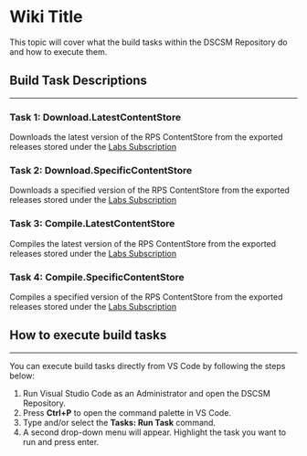 # Wiki Title

This topic will cover what the build tasks within the DSCSM Repository do and how to execute them.

## Build Task Descriptions

---

### Task 1: Download.LatestContentStore

Downloads the latest version of the RPS ContentStore from the exported releases stored under the [Labs Subscription](storageexplorer://v=1&accountid=%2Fsubscriptions%2Fddf9dd6e-ed1c-4f7e-94da-66103ee7dde7%2FresourceGroups%2FIntAASResourceStorage%2Fproviders%2FMicrosoft.Storage%2FstorageAccounts%2Flabresourcestorage&subscriptionid=ddf9dd6e-ed1c-4f7e-94da-66103ee7dde7&resourcetype=Azure.BlobContainer&resourcename=mn-contentstore)

### Task 2: Download.SpecificContentStore

Downloads a specified version of the RPS ContentStore from the exported releases stored under the [Labs Subscription](storageexplorer://v=1&accountid=%2Fsubscriptions%2Fddf9dd6e-ed1c-4f7e-94da-66103ee7dde7%2FresourceGroups%2FIntAASResourceStorage%2Fproviders%2FMicrosoft.Storage%2FstorageAccounts%2Flabresourcestorage&subscriptionid=ddf9dd6e-ed1c-4f7e-94da-66103ee7dde7&resourcetype=Azure.BlobContainer&resourcename=mn-contentstore)

### Task 3: Compile.LatestContentStore

Compiles the latest version of the RPS ContentStore from the exported releases stored under the [Labs Subscription](storageexplorer://v=1&accountid=%2Fsubscriptions%2Fddf9dd6e-ed1c-4f7e-94da-66103ee7dde7%2FresourceGroups%2FIntAASResourceStorage%2Fproviders%2FMicrosoft.Storage%2FstorageAccounts%2Flabresourcestorage&subscriptionid=ddf9dd6e-ed1c-4f7e-94da-66103ee7dde7&resourcetype=Azure.BlobContainer&resourcename=mn-contentstore)

### Task 4: Compile.SpecificContentStore

Compiles a specified version of the RPS ContentStore from the exported releases stored under the [Labs Subscription](storageexplorer://v=1&accountid=%2Fsubscriptions%2Fddf9dd6e-ed1c-4f7e-94da-66103ee7dde7%2FresourceGroups%2FIntAASResourceStorage%2Fproviders%2FMicrosoft.Storage%2FstorageAccounts%2Flabresourcestorage&subscriptionid=ddf9dd6e-ed1c-4f7e-94da-66103ee7dde7&resourcetype=Azure.BlobContainer&resourcename=mn-contentstore)

## How to execute build tasks

---

You can execute build tasks directly from VS Code by following the steps below:

1. Run Visual Studio Code as an Administrator and open the DSCSM Repository.
2. Press **Ctrl+P** to open the command palette in VS Code.
3. Type and/or select the **Tasks: Run Task** command.
4. A second drop-down menu will appear. Highlight the task you want to run and press enter.
